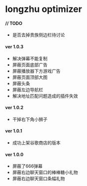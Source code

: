 longzhu optimizer
========

#### // TODO ####
*   是否去掉贵族侧边栏待讨论


#### ver 1.0.3 ####
*   解决弹幕不能复制
*   屏蔽页面底部广告
*   屏蔽播放器下方游戏广告
*   屏蔽页面顶部大图
*   屏蔽头条
*   屏蔽左边导航栏
*   解决地址匹配问题造成的插件失效


#### ver 1.0.2 ####
*   干掉右下角小狮子



#### ver 1.0.1 ####
*   成功上架谷歌商店的版本


#### ver 1.0.0 ####

*   屏蔽了666弹幕
*   屏蔽右边聊天窗口的棒棒糖小礼物
*   屏蔽右边聊天窗口条幅礼物